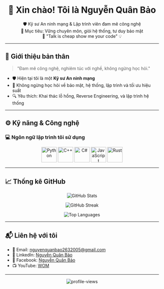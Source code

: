 <h1 align="center">👋 Xin chào! Tôi là Nguyễn Quân Bảo</h1>

<p align="center">
  🛡️ Kỹ sư An ninh mạng & Lập trình viên đam mê công nghệ <br/>
  🎯 Mục tiêu: Vững chuyên môn, giỏi hệ thống, tư duy bảo mật <br/>
  🚀 "Talk is cheap show me your code" 💡
</p>

---

## 🧠 Giới thiệu bản thân
> "Đam mê công nghệ, nghiêm túc với nghề, không ngừng học hỏi."

- 🛡️ Hiện tại tôi là một **Kỹ sư An ninh mạng**
- 🌱 Không ngừng học hỏi về bảo mật, hệ thống, lập trình và tối ưu hiệu suất
- 🔍 Yêu thích: Khai thác lỗ hổng, Reverse Engineering, và lập trình hệ thống

---

## ⚙️ Kỹ năng & Công nghệ

### 💻 Ngôn ngữ lập trình tôi sử dụng

<p align="center">
  <img src="https://cdn.jsdelivr.net/gh/devicons/devicon/icons/python/python-original.svg" alt="Python" width="50" height="50"/>
  <img src="https://cdn.jsdelivr.net/gh/devicons/devicon/icons/cplusplus/cplusplus-original.svg" alt="C++" width="50" height="50"/>
  <img src="https://cdn.jsdelivr.net/gh/devicons/devicon/icons/csharp/csharp-original.svg" alt="C#" width="50" height="50"/>
  <img src="https://cdn.jsdelivr.net/gh/devicons/devicon/icons/javascript/javascript-original.svg" alt="JavaScript" width="50" height="50"/>
  <img src="https://upload.wikimedia.org/wikipedia/commons/d/d5/Rust_programming_language_black_logo.svg" alt="Rust" width="50" height="50"/>
</p>

---

## 📈 Thống kê GitHub

<p align="center">
  <img src="https://github-readme-stats.vercel.app/api?username=quanbao2603&show_icons=true&theme=tokyonight&hide_border=true" alt="GitHub Stats" />
</p>

<p align="center">
  <img src="https://streak-stats.demolab.com/?user=quanbao2603&theme=tokyonight&hide_border=true" alt="GitHub Streak" />
</p>

<p align="center">
  <img src="https://github-readme-stats.vercel.app/api/top-langs/?username=quanbao2603&layout=compact&theme=tokyonight&hide_border=true" alt="Top Languages" />
</p>

---

## 📬 Liên hệ với tôi

- 📧 Email: [nguyenquanbao2632005@gmail.com](mailto:nguyenquanbao2632005@gmail.com)
- 💼 LinkedIn: [Nguyễn Quân Bảo](https://www.linkedin.com/in/nguyễn-quân-bảo)
- 📘 Facebook: [Nguyễn Quân Bảo](https://www.facebook.com/jake.nguyen.3762)
- 📺 YouTube: [WOM](https://www.youtube.com/@quan_bao)

---

<p align="center">
  <img src="https://komarev.com/ghpvc/?username=nguyenquanbao&style=flat-square&color=00FFC3" alt="profile-views" />
</p>
